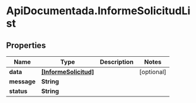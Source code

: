 # ApiDocumentada.InformeSolicitudList

## Properties

Name | Type | Description | Notes
------------ | ------------- | ------------- | -------------
**data** | [**[InformeSolicitud]**](InformeSolicitud.md) |  | [optional] 
**message** | **String** |  | 
**status** | **String** |  | 


